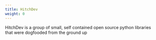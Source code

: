 ```yaml
---
title: HitchDev
weight: 0
---
```


HitchDev is a group of small, self contained open source python libraries
that were dogfooded from the ground up
